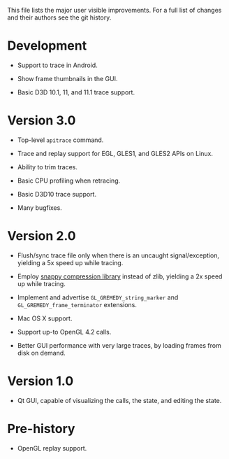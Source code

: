 This file lists the major user visible improvements.  For a full list of changes
and their authors see the git history.


Development
===========

* Support to trace in Android.

* Show frame thumbnails in the GUI.

* Basic D3D 10.1, 11, and 11.1 trace support.


Version 3.0
===========

* Top-level `apitrace` command.

* Trace and replay support for EGL, GLES1, and GLES2 APIs on Linux.

* Ability to trim traces.

* Basic CPU profiling when retracing.

* Basic D3D10 trace support.

* Many bugfixes.


Version 2.0
===========

* Flush/sync trace file only when there is an uncaught signal/exception,
  yielding a 5x speed up while tracing.

* Employ [snappy compression library](http://code.google.com/p/snappy/) instead
  of zlib, yielding a 2x speed up while tracing.

* Implement and advertise `GL_GREMEDY_string_marker` and
  `GL_GREMEDY_frame_terminator` extensions.

* Mac OS X support.

* Support up-to OpenGL 4.2 calls.

* Better GUI performance with very large traces, by loading frames from disk on
  demand.


Version 1.0
===========

* Qt GUI, capable of visualizing the calls, the state, and editing the state.


Pre-history
===========

* OpenGL replay support.

